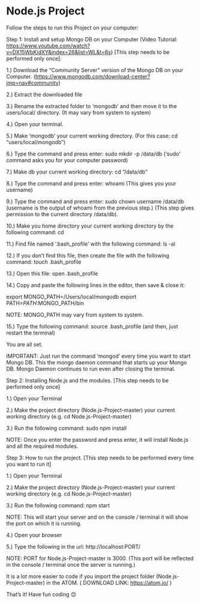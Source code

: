 # Node.js Project

Follow the steps to run this Project on your computer:

Step 1: Install and setup Mongo DB on your Computer (Video Tutorial: https://www.youtube.com/watch?v=DX15WbKidXY&index=26&list=WL&t=6s) [This step needs to be performed only once]:

1.) Download the “Community Server” version of the Mongo DB on your Computer. (https://www.mongodb.com/download-center?jmp=nav#community)

2.) Extract the downloaded file

3.) Rename the extracted folder to ‘mongodb’ and then move it to the users/local/ directory. (It may vary from system to system)

4.) Open your terminal.

5.) Make ‘mongodb’ your current working directory. (For this case: cd “users/local/mongodb”)

6.) Type the command and press enter: sudo mkdir -p /data/db (‘sudo’ command asks you for your computer password)

7.) Make db your current working directory: cd “/data/db”

8.) Type the command and press enter: whoami (This gives you your username)

9.) Type the command and press enter: sudo chown username /data/db (username is the output of whoami from the previous step.) (This step gives permission to the current directory /data/db).

10.) Make you home directory your current working directory by the following command: cd

11.) Find file named ‘.bash_profile’ with the following command: ls -al

12.) If you don’t find this file, then create the file with the following command: touch .bash_profile

13.) Open this file: open .bash_profile

14.) Copy and paste the following lines in the editor, then save & close it:

export MONGO_PATH=/Users/local/mongodb
export PATH=$PATH:$MONGO_PATH/bin

NOTE: MONGO_PATH may vary from system to system.

15.) Type the following command: source .bash_profile (and then, just restart the terminal)

You are all set.

IMPORTANT: Just run the command ‘mongod’ every time you want to start Mongo DB. This the mongo daemon command that starts up your Mongo DB. Mongo Daemon continues to run even after closing the terminal.

Step 2: Installing Node.js and the modules. [This step needs to be performed only once]

1.) Open your Terminal

2.) Make the project directory (Node.js-Project-master) your current working directory (e.g. cd Node.js-Project-master)

3.) Run the following command: sudo npm install

NOTE: Once you enter the password and press enter, it will install Node.js and all the required modules.

Step 3: How to run the project. [This step needs to be performed every time you want to run it]

1.) Open your Terminal

2.) Make the project directory (Node.js-Project-master) your current working directory (e.g. cd Node.js-Project-master)

3.) Run the following command: npm start

NOTE: This will start your server and on the console / terminal it will show the port on which it is running.

4.) Open your browser

5.) Type the following in the url: http://localhost:PORT/

NOTE: PORT for Node.js-Project-master is 3000. (This port will be reflected in the console / terminal once the server is running.)

It is a lot more easier to code if you import the project folder (Node.js-Project-master) in the ATOM. ( DOWNLOAD LINK: https://atom.io/ )

That’s it! Have fun coding 😊

